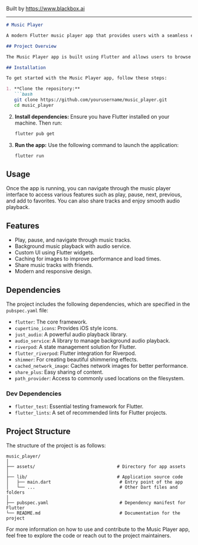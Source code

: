 
Built by https://www.blackbox.ai

---

```markdown
# Music Player

A modern Flutter music player app that provides users with a seamless experience for playing their favorite tracks.

## Project Overview

The Music Player app is built using Flutter and allows users to browse and play music from their device or online sources. This application utilizes various packages to enhance functionality, providing a smooth and efficient music playing experience. 

## Installation

To get started with the Music Player app, follow these steps:

1. **Clone the repository:**
   ```bash
   git clone https://github.com/yourusername/music_player.git
   cd music_player
   ```

2. **Install dependencies:**
   Ensure you have Flutter installed on your machine. Then run:
   ```bash
   flutter pub get
   ```

3. **Run the app:**
   Use the following command to launch the application:
   ```bash
   flutter run
   ```

## Usage

Once the app is running, you can navigate through the music player interface to access various features such as play, pause, next, previous, and add to favorites. You can also share tracks and enjoy smooth audio playback.

## Features

- Play, pause, and navigate through music tracks.
- Background music playback with audio service.
- Custom UI using Flutter widgets.
- Caching for images to improve performance and load times.
- Share music tracks with friends.
- Modern and responsive design.

## Dependencies

The project includes the following dependencies, which are specified in the `pubspec.yaml` file:

- `flutter`: The core framework.
- `cupertino_icons`: Provides iOS style icons.
- `just_audio`: A powerful audio playback library.
- `audio_service`: A library to manage background audio playback.
- `riverpod`: A state management solution for Flutter.
- `flutter_riverpod`: Flutter integration for Riverpod.
- `shimmer`: For creating beautiful shimmering effects.
- `cached_network_image`: Caches network images for better performance.
- `share_plus`: Easy sharing of content.
- `path_provider`: Access to commonly used locations on the filesystem.

### Dev Dependencies

- `flutter_test`: Essential testing framework for Flutter.
- `flutter_lints`: A set of recommended lints for Flutter projects.

## Project Structure

The structure of the project is as follows:

```
music_player/
│
├── assets/                               # Directory for app assets
│
├── lib/                                  # Application source code
│   ├── main.dart                          # Entry point of the app
│   └── ...                                # Other Dart files and folders
│
├── pubspec.yaml                           # Dependency manifest for Flutter
└── README.md                              # Documentation for the project
```

For more information on how to use and contribute to the Music Player app, feel free to explore the code or reach out to the project maintainers.
```